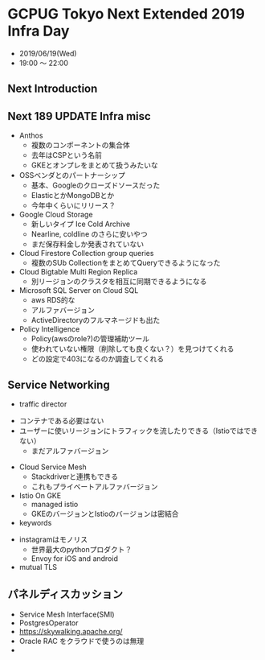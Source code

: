 # GCPUG Tokyo Next Extended 2019 Infra Day
 
* 2019/06/19(Wed)
* 19:00 〜 22:00

## Next Introduction

## Next 189 UPDATE Infra misc
* Anthos
  - 複数のコンポーネントの集合体
  - 去年はCSPという名前
  - GKEとオンプレをまとめて扱うみたいな
* OSSベンダとのパートナーシップ
  - 基本、Googleのクローズドソースだった
  - ElasticとかMongoDBとか
  - 今年中くらいにリリース？
* Google Cloud Storage
  - 新しいタイプ Ice Cold Archive
  - Nearline, coldline のさらに安いやつ
  - まだ保存料金しか発表されていない
* Cloud Firestore Collection group queries
  - 複数のSUb CollectionをまとめてQueryできるようになった
* Cloud Bigtable Multi Region Replica
  - 別リージョンのクラスタを相互に同期できるようになる
* Microsoft SQL Server on Cloud SQL
  - aws RDS的な
  - アルファバージョン
  - ActiveDirectoryのフルマネージドも出た
* Policy Intelligence
  - Policy(awsのrole?)の管理補助ツール
  - 使われていない権限（削除しても良くない？）を見つけてくれる
  - どの設定で403になるのか調査してくれる

## Service Networking
* traffic director
 - コンテナである必要はない
 - ユーザーに使いリージョンにトラフィックを流したりできる（Istioではできない）
   - まだアルファバージョン
* Cloud Service Mesh
  - Stackdriverと連携もできる
  - これもプライベートアルファバージョン
* Istio On GKE
  - managed istio
  - GKEのバージョンとIstioのバージョンは密結合
* keywords
 - instagramはモノリス
   - 世界最大のpythonプロダクト？
   - Envoy for iOS and android
 - mutual TLS

## パネルディスカッション
* Service Mesh Interface(SMI)
* PostgresOperator
* https://skywalking.apache.org/
* Oracle RAC をクラウドで使うのは無理
*  





